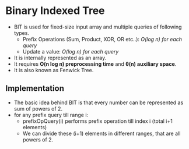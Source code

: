 # Binary Indexed Tree
- BIT is used for fixed-size input array and multiple queries of following types.
    - Prefix Operations (Sum, Product, XOR, OR etc..): *O(log n) for each query*
    - Update a value: *O(log n) for each query*
- It is internally represented as an array.
- It requires **O(n log n) preprocessing time** and **θ(n) auxiliary space**.
- It is also known as Fenwick Tree.
  
## Implementation
  - The basic idea behind BIT is that every number can be represented as sum of powers of 2.
  - for any prefix query till range i:
    - prefixOpQuery(i) performs prefix operation till index i (total i+1 elements)
    - We can divide these (i+1) elements in different ranges, that are all powers of 2.
